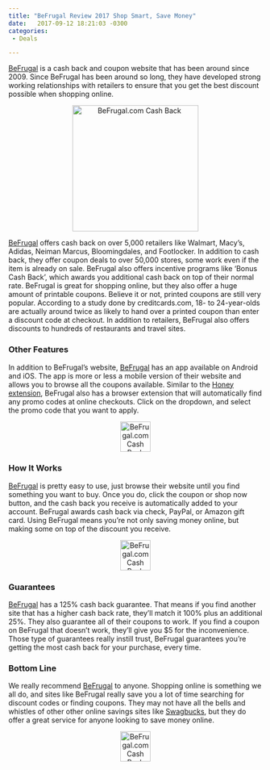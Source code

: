 ```yaml
---
title: "BeFrugal Review 2017 Shop Smart, Save Money"
date:   2017-09-12 18:21:03 -0300
categories: 
 - Deals

---
```


[BeFrugal][BeFrugal] is a cash back and coupon website that has been around since 2009.  Since BeFrugal has been around so long, they have developed strong working relationships with retailers to ensure that you get the best discount possible when shopping online.  

<center><a href="https://www.befrugal.com/referral/?ref=POSQFTC"><img src="//btn.bfrl.us/refer/banners/befrugal-cashback-250x250-button3.png" width="250" height="250" alt="BeFrugal.com Cash Back" style="width: auto;" /></a></center>

[BeFrugal][BeFrugal] offers cash back on over 5,000 retailers like Walmart, Macy’s, Adidas, Neiman Marcus, Bloomingdales, and Footlocker. In addition to cash back, they offer coupon deals to over 50,000 stores, some work even if the item is already on sale.  BeFrugal also offers incentive programs like ‘Bonus Cash Back’, which awards you additional cash back on top of their normal rate.  BeFrugal is great for shopping online, but they also offer a huge amount of printable coupons.  Believe it or not, printed coupons are still very popular.  According to a study done by creditcards.com, 18- to 24-year-olds are actually around twice as likely to hand over a printed coupon than enter a discount code at checkout.  In addition to retailers, BeFrugal also offers discounts to hundreds of restaurants and travel sites. 

<h3>Other Features</h3> 

In addition to BeFrugal’s website, [BeFrugal][BeFrugal] has an app available on Android and iOS. The app is more or less a mobile version of their website and allows you to browse all the coupons available.  Similar to the [Honey extension][Honey extension], BeFrugal also has a browser extension that will automatically find any promo codes at online checkouts.  Click on the dropdown, and select the promo code that you want to apply. 

<center><a href="https://www.befrugal.com/referral/?ref=POSQFTC"><img src="//btn.bfrl.us/refer/banners/befrugal-cashback-468x60-button1.png" width="468" height="60" alt="BeFrugal.com Cash Back" style="width: auto;" /></a></center>

<h3>How It Works</h3> 

[BeFrugal][BeFrugal] is pretty easy to use, just browse their website until you find something you want to buy.  Once you do, click the coupon or shop now button, and the cash back you receive is automatically added to your account.  BeFrugal awards cash back via check, PayPal, or Amazon gift card.  Using BeFrugal means you’re not only saving money online, but making some on top of the discount you receive.  

<center><a href="https://www.befrugal.com/referral/?ref=POSQFTC"><img src="//btn.bfrl.us/refer/banners/befrugal-cashback-468x60-button3.png" width="468" height="60" alt="BeFrugal.com Cash Back" style="width: auto;" /></a></center>

<h3>Guarantees</h3> 

[BeFrugal][BeFrugal] has a 125% cash back guarantee. That means if you find another site that has a higher cash back rate, they’ll match it 100% plus an additional 25%.  They also guarantee all of their coupons to work.  If you find a coupon on BeFrugal that doesn’t work, they’ll give you $5 for the inconvenience.  Those type of guarantees really instill trust, BeFrugal guarantees you’re getting the most cash back for your purchase, every time. 

<h3>Bottom Line</h3>

We really recommend [BeFrugal][BeFrugal] to anyone.  Shopping online is something we all do, and sites like BeFrugal really save you a lot of time searching for discount codes or finding coupons. They may not have all the bells and whistles of other other online savings sites like [Swagbucks][Swagbucks], but they do offer a great service for anyone looking to save money online. 


<center><a href="https://www.befrugal.com/referral/?ref=POSQFTC"><img src="//btn.bfrl.us/refer/banners/befrugal-cashback-468x60-button2.png" width="468" height="60" alt="BeFrugal.com Cash Back" style="width: auto;" /></a></center>

[BeFrugal]: https://www.befrugal.com/referral/?ref=ETSKVCE
[Honey extension]: http://gimmiemonies.com/deals/2017/09/02/Three-Ways-to-Make-and-Save-Money-with-the-Honey-App.html
[Swagbucks]: http://gimmiemonies.com/sideincome/2017/08/29/Swagbucks-Review-2017-How-Much-Money-Can-You-Make.html